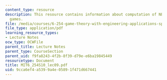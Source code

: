 ```yaml
---
content_type: resource
description: This resource contains information about computation of NE in finite
  games.
file: /media/courses/6-254-game-theory-with-engineering-applications-spring-2010/9cca6ef4a5399a4e05891f471d667441_MIT6_254S10_lec09.pdf
file_type: application/pdf
learning_resource_types:
- Lecture Notes
ocw_type: OCWFile
parent_title: Lecture Notes
parent_type: CourseSection
parent_uid: f9fa8243-4f2b-8f39-d79e-e6ba19845449
resourcetype: Document
title: MIT6_254S10_lec09.pdf
uid: 9cca6ef4-a539-9a4e-0589-1f471d667441
---
```

